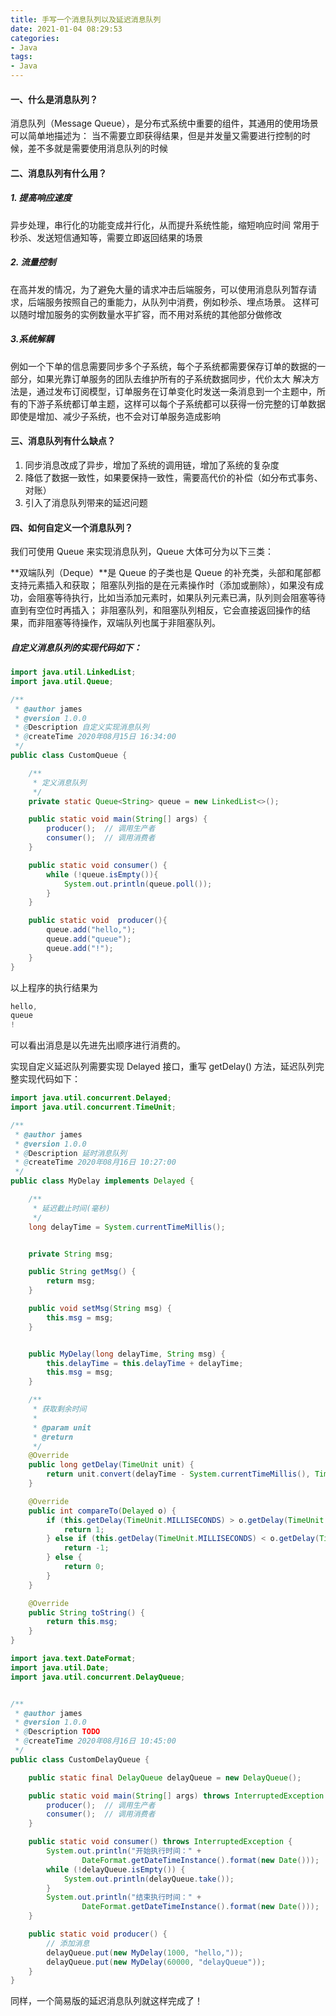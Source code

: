 ```yaml
---
title: 手写一个消息队列以及延迟消息队列
date: 2021-01-04 08:29:53
categories:
- Java
tags:
- Java
---
```


#### 一、什么是消息队列？

消息队列（Message Queue），是分布式系统中重要的组件，其通用的使用场景可以简单地描述为：
当不需要立即获得结果，但是并发量又需要进行控制的时候，差不多就是需要使用消息队列的时候

#### 二、消息队列有什么用？

##### 1. 提高响应速度

异步处理，串行化的功能变成并行化，从而提升系统性能，缩短响应时间
常用于秒杀、发送短信通知等，需要立即返回结果的场景

##### 2. 流量控制

在高并发的情况，为了避免大量的请求冲击后端服务，可以使用消息队列暂存请求，后端服务按照自己的重能力，从队列中消费，例如秒杀、埋点场景。
这样可以随时增加服务的实例数量水平扩容，而不用对系统的其他部分做修改

##### 3.系统解耦

例如一个下单的信息需要同步多个子系统，每个子系统都需要保存订单的数据的一部分，如果光靠订单服务的团队去维护所有的子系统数据同步，代价太大
解决方法是，通过发布订阅模型，订单服务在订单变化时发送一条消息到一个主题中，所有的下游子系统都订单主题，这样可以每个子系统都可以获得一份完整的订单数据
即使是增加、减少子系统，也不会对订单服务造成影响

#### 三、消息队列有什么缺点？

1. 同步消息改成了异步，增加了系统的调用链，增加了系统的复杂度
2. 降低了数据一致性，如果要保持一致性，需要高代价的补偿（如分布式事务、对账）
3. 引入了消息队列带来的延迟问题

#### 四、如何自定义一个消息队列？

我们可使用 Queue 来实现消息队列，Queue 大体可分为以下三类：

**双端队列（Deque）**是 Queue 的子类也是 Queue 的补充类，头部和尾部都支持元素插入和获取；
阻塞队列指的是在元素操作时（添加或删除），如果没有成功，会阻塞等待执行，比如当添加元素时，如果队列元素已满，队列则会阻塞等待直到有空位时再插入；
非阻塞队列，和阻塞队列相反，它会直接返回操作的结果，而非阻塞等待操作，双端队列也属于非阻塞队列。

##### 自定义消息队列的实现代码如下：

```java
import java.util.LinkedList;
import java.util.Queue;

/**
 * @author james
 * @version 1.0.0
 * @Description 自定义实现消息队列
 * @createTime 2020年08月15日 16:34:00
 */
public class CustomQueue {

    /**
     * 定义消息队列
     */
    private static Queue<String> queue = new LinkedList<>();

    public static void main(String[] args) {
        producer();  // 调用生产者
        consumer();  // 调用消费者
    }

    public static void consumer() {
        while (!queue.isEmpty()){
            System.out.println(queue.poll());
        }
    }

    public static void  producer(){
        queue.add("hello,");
        queue.add("queue");
        queue.add("!");
    }
}

```

以上程序的执行结果为

```java
hello,
queue
!
```

可以看出消息是以先进先出顺序进行消费的。

实现自定义延迟队列需要实现 Delayed 接口，重写 getDelay() 方法，延迟队列完整实现代码如下：

~~~java
import java.util.concurrent.Delayed;
import java.util.concurrent.TimeUnit;

/**
 * @author james
 * @version 1.0.0
 * @Description 延时消息队列
 * @createTime 2020年08月16日 10:27:00
 */
public class MyDelay implements Delayed {

    /**
     * 延迟截止时间(毫秒)
     */
    long delayTime = System.currentTimeMillis();


    private String msg;

    public String getMsg() {
        return msg;
    }

    public void setMsg(String msg) {
        this.msg = msg;
    }


    public MyDelay(long delayTime, String msg) {
        this.delayTime = this.delayTime + delayTime;
        this.msg = msg;
    }

    /**
     * 获取剩余时间
     *
     * @param unit
     * @return
     */
    @Override
    public long getDelay(TimeUnit unit) {
        return unit.convert(delayTime - System.currentTimeMillis(), TimeUnit.MILLISECONDS);
    }

    @Override
    public int compareTo(Delayed o) {
        if (this.getDelay(TimeUnit.MILLISECONDS) > o.getDelay(TimeUnit.MILLISECONDS)) {
            return 1;
        } else if (this.getDelay(TimeUnit.MILLISECONDS) < o.getDelay(TimeUnit.MILLISECONDS)) {
            return -1;
        } else {
            return 0;
        }
    }

    @Override
    public String toString() {
        return this.msg;
    }
}
~~~

~~~java
import java.text.DateFormat;
import java.util.Date;
import java.util.concurrent.DelayQueue;


/**
 * @author james
 * @version 1.0.0
 * @Description TODO
 * @createTime 2020年08月16日 10:45:00
 */
public class CustomDelayQueue {

    public static final DelayQueue delayQueue = new DelayQueue();

    public static void main(String[] args) throws InterruptedException {
        producer();  // 调用生产者
        consumer();  // 调用消费者
    }

    public static void consumer() throws InterruptedException {
        System.out.println("开始执行时间：" +
                DateFormat.getDateTimeInstance().format(new Date()));
        while (!delayQueue.isEmpty()) {
            System.out.println(delayQueue.take());
        }
        System.out.println("结束执行时间：" +
                DateFormat.getDateTimeInstance().format(new Date()));
    }

    public static void producer() {
        // 添加消息
        delayQueue.put(new MyDelay(1000, "hello,"));
        delayQueue.put(new MyDelay(60000, "delayQueue"));
    }
}
~~~

同样，一个简易版的延迟消息队列就这样完成了！
